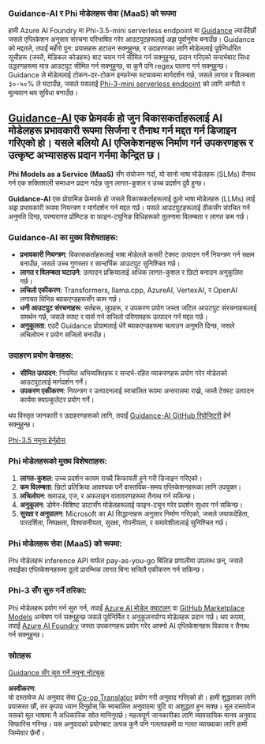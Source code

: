 <!--
CO_OP_TRANSLATOR_METADATA:
{
  "original_hash": "bd049872f37c3079c87d4fe17109cea0",
  "translation_date": "2025-07-16T18:16:36+00:00",
  "source_file": "md/01.Introduction/01/01.Guidance.md",
  "language_code": "ne"
}
-->
### Guidance-AI र Phi मोडेलहरू सेवा (MaaS) को रूपमा  
हामी Azure AI Foundry मा Phi-3.5-mini serverless endpoint मा [Guidance](https://github.com/guidance-ai/guidance) ल्याउँदैछौं जसले एप्लिकेशन अनुसार संरचना परिभाषित गरेर आउटपुटहरूलाई अझ पूर्वानुमेय बनाउँछ। Guidance को मद्दतले, तपाईं महँगो पुन: प्रयासहरू हटाउन सक्नुहुन्छ, र उदाहरणका लागि मोडेललाई पूर्वनिर्धारित सूचीहरू (जस्तै, मेडिकल कोडहरू) बाट चयन गर्न सीमित गर्न सक्नुहुन्छ, प्रदान गरिएको सन्दर्भबाट सिधा उद्धरणहरूमा मात्र आउटपुट सीमित गर्न सक्नुहुन्छ, वा कुनै पनि regex पालना गर्न सक्नुहुन्छ। Guidance ले मोडेललाई टोकन-दर-टोकन इन्फरेन्स स्ट्याकमा मार्गदर्शन गर्छ, जसले लागत र विलम्बता ३०-५०% ले घटाउँछ, जसले यसलाई [Phi-3-mini serverless endpoint](https://aka.ms/try-phi3.5mini) को लागि अनौठो र मूल्यवान थप सुविधा बनाउँछ।  

## [**Guidance-AI**](https://github.com/guidance-ai/guidance) एक फ्रेमवर्क हो जुन विकासकर्ताहरूलाई AI मोडेलहरू प्रभावकारी रूपमा सिर्जना र तैनाथ गर्न मद्दत गर्न डिजाइन गरिएको हो। यसले बलियो AI एप्लिकेशनहरू निर्माण गर्न उपकरणहरू र उत्कृष्ट अभ्यासहरू प्रदान गर्नमा केन्द्रित छ।  

**Phi Models as a Service (MaaS)** सँग संयोजन गर्दा, यो सानो भाषा मोडेलहरू (SLMs) तैनाथ गर्न एक शक्तिशाली समाधान प्रदान गर्दछ जुन लागत-कुशल र उच्च प्रदर्शन दुवै हुन्छ।  

**Guidance-AI** एक प्रोग्रामिङ फ्रेमवर्क हो जसले विकासकर्ताहरूलाई ठूलो भाषा मोडेलहरू (LLMs) लाई अझ प्रभावकारी रूपमा नियन्त्रण र मार्गदर्शन गर्न मद्दत गर्छ। यसले आउटपुटहरूलाई ठीकसँग संरचित गर्न अनुमति दिन्छ, परम्परागत प्रॉम्प्टिङ वा फाइन-ट्युनिङ विधिहरूको तुलनामा विलम्बता र लागत कम गर्छ।  

### Guidance-AI का मुख्य विशेषताहरू:  
- **प्रभावकारी नियन्त्रण**: विकासकर्ताहरूलाई भाषा मोडेलले कसरी टेक्स्ट उत्पादन गर्ने नियन्त्रण गर्न सक्षम बनाउँछ, जसले उच्च गुणस्तर र सान्दर्भिक आउटपुट सुनिश्चित गर्छ।  
- **लागत र विलम्बता घटाउने**: उत्पादन प्रक्रियालाई अधिक लागत-कुशल र छिटो बनाउन अनुकूलित गर्छ।  
- **लचिलो एकीकरण**: Transformers, llama.cpp, AzureAI, VertexAI, र OpenAI लगायत विभिन्न ब्याकएन्डहरूसँग काम गर्छ।  
- **धनी आउटपुट संरचनाहरू**: सर्तहरू, लूपहरू, र उपकरण प्रयोग जस्ता जटिल आउटपुट संरचनाहरूलाई समर्थन गर्छ, जसले स्पष्ट र पार्स गर्न सजिलो परिणामहरू उत्पादन गर्न मद्दत गर्छ।  
- **अनुकूलता**: एउटै Guidance प्रोग्रामलाई धेरै ब्याकएन्डहरूमा चलाउन अनुमति दिन्छ, जसले लचिलोपन र प्रयोग सजिलो बनाउँछ।  

### उदाहरण प्रयोग केसहरू:  
- **सीमित उत्पादन**: नियमित अभिव्यक्तिहरू र सन्दर्भ-रहित व्याकरणहरू प्रयोग गरेर मोडेलको आउटपुटलाई मार्गदर्शन गर्ने।  
- **उपकरण एकीकरण**: नियन्त्रण र उत्पादनलाई स्वचालित रूपमा अन्तरालमा राख्ने, जस्तै टेक्स्ट उत्पादन कार्यमा क्याल्कुलेटर प्रयोग गर्ने।  

थप विस्तृत जानकारी र उदाहरणहरूको लागि, तपाईं [Guidance-AI GitHub रिपोजिटरी](https://github.com/guidance-ai/guidance) हेर्न सक्नुहुन्छ।  

[Phi-3.5 नमुना हेर्नुहोस्](../../../../../code/01.Introduce/guidance.ipynb)  

### Phi मोडेलहरूको मुख्य विशेषताहरू:  
1. **लागत-कुशल**: उच्च प्रदर्शन कायम राख्दै किफायती हुने गरी डिजाइन गरिएको।  
2. **कम विलम्बता**: छिटो प्रतिक्रिया आवश्यक पर्ने वास्तविक-समय एप्लिकेशनहरूका लागि उपयुक्त।  
3. **लचिलोपन**: क्लाउड, एज, र अफलाइन वातावरणहरूमा तैनाथ गर्न सकिन्छ।  
4. **अनुकूलन**: डोमेन-विशिष्ट डाटासँग मोडेलहरूलाई फाइन-ट्युन गरेर प्रदर्शन सुधार गर्न सकिन्छ।  
5. **सुरक्षा र अनुपालन**: Microsoft का AI सिद्धान्तहरू अनुसार निर्माण गरिएको, जसले जवाफदेहिता, पारदर्शिता, निष्पक्षता, विश्वसनीयता, सुरक्षा, गोपनीयता, र समावेशीतालाई सुनिश्चित गर्छ।  

### Phi मोडेलहरू सेवा (MaaS) को रूपमा:  
Phi मोडेलहरू inference API मार्फत pay-as-you-go बिलिङ प्रणालीमा उपलब्ध छन्, जसले तपाईंका एप्लिकेशनहरूमा ठूलो प्रारम्भिक लागत बिना सजिलै एकीकरण गर्न सकिन्छ।  

### Phi-3 सँग सुरु गर्ने तरिका:  
Phi मोडेलहरू प्रयोग गर्न सुरु गर्न, तपाईं [Azure AI मोडेल क्याटलग](https://ai.azure.com/explore/models) वा [GitHub Marketplace Models](https://github.com/marketplace/models) अन्वेषण गर्न सक्नुहुन्छ जसले पूर्वनिर्मित र अनुकूलनयोग्य मोडेलहरू प्रदान गर्छ। थप रूपमा, तपाईं [Azure AI Foundry](https://ai.azure.com) जस्ता उपकरणहरू प्रयोग गरेर आफ्नो AI एप्लिकेशनहरू विकास र तैनाथ गर्न सक्नुहुन्छ।  

### स्रोतहरू  
[Guidance सँग सुरु गर्ने नमुना नोटबुक](../../../../../code/01.Introduce/guidance.ipynb)

**अस्वीकरण**:  
यो दस्तावेज AI अनुवाद सेवा [Co-op Translator](https://github.com/Azure/co-op-translator) प्रयोग गरी अनुवाद गरिएको हो। हामी शुद्धताका लागि प्रयासरत छौं, तर कृपया ध्यान दिनुहोस् कि स्वचालित अनुवादमा त्रुटि वा अशुद्धता हुन सक्छ। मूल दस्तावेज यसको मूल भाषामा नै अधिकारिक स्रोत मानिनुपर्छ। महत्वपूर्ण जानकारीका लागि व्यावसायिक मानव अनुवाद सिफारिस गरिन्छ। यस अनुवादको प्रयोगबाट उत्पन्न कुनै पनि गलतफहमी वा गलत व्याख्याका लागि हामी जिम्मेवार छैनौं।